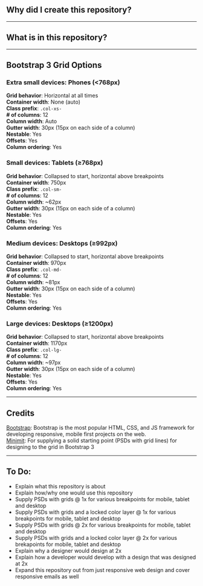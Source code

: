 ## Why did I create this repository?

----

## What is in this repository?

----

## Bootstrap 3 Grid Options
### Extra small devices: Phones (<768px)
**Grid behavior**: Horizontal at all times  
**Container width**: None (auto)  
**Class prefix**: `.col-xs-`  
**# of columns**: 12  
**Column width**: Auto  
**Gutter width**: 30px (15px on each side of a column)  
**Nestable**: Yes  
**Offsets**: Yes  
**Column ordering**: Yes  

### Small devices: Tablets (&ge;768px)
**Grid behavior**: Collapsed to start, horizontal above breakpoints  
**Container width**: 750px  
**Class prefix**: `.col-sm-`  
**# of columns**: 12  
**Column width**: ~62px  
**Gutter width**: 30px (15px on each side of a column)  
**Nestable**: Yes  
**Offsets**: Yes  
**Column ordering**: Yes

### Medium devices: Desktops (&ge;992px)
**Grid behavior**: Collapsed to start, horizontal above breakpoints  
**Container width**: 970px  
**Class prefix**: `.col-md-`  
**# of columns**: 12  
**Column width**: ~81px  
**Gutter width**: 30px (15px on each side of a column)  
**Nestable**: Yes  
**Offsets**: Yes  
**Column ordering**: Yes

### Large devices: Desktops (&ge;1200px)
**Grid behavior**: Collapsed to start, horizontal above breakpoints  
**Container width**: 1170px  
**Class prefix**: `.col-lg-`  
**# of columns**: 12  
**Column width**: ~97px  
**Gutter width**: 30px (15px on each side of a column)  
**Nestable**: Yes  
**Offsets**: Yes  
**Column ordering**: Yes

----

## Credits
[Bootstrap](http://getbootstrap.com/css/): Bootstrap is the most popular HTML, CSS, and JS framework for developing responsive, mobile first projects on the web.  
[Minimit](http://www.minimit.com/articles/tips-resources/bootstrap-3-responsive-grid-psd-templates): For supplying a solid starting point (PSDs with grid lines) for designing to the grid in Bootstrap 3  

----

## To Do:  
- Explain what this repository is about  
- Explain how/why one would use this repository  
- Supply PSDs with grids @ 1x for various breakpoints for mobile, tablet and desktop
- Supply PSDs with grids and a locked color layer @ 1x for  various breakpoints for mobile, tablet and desktop  
- Supply PSDs with grids @ 2x for various breakpoints for mobile, tablet and desktop  
- Supply PSDs with grids and a locked color layer @ 2x for various brekapoints for mobile, tablet and desktop  
- Explain why a designer would design at 2x  
- Explain how a developer would develop with a design that was designed at 2x  
- Expand this repository out from just responsive web design and cover responsive emails as well